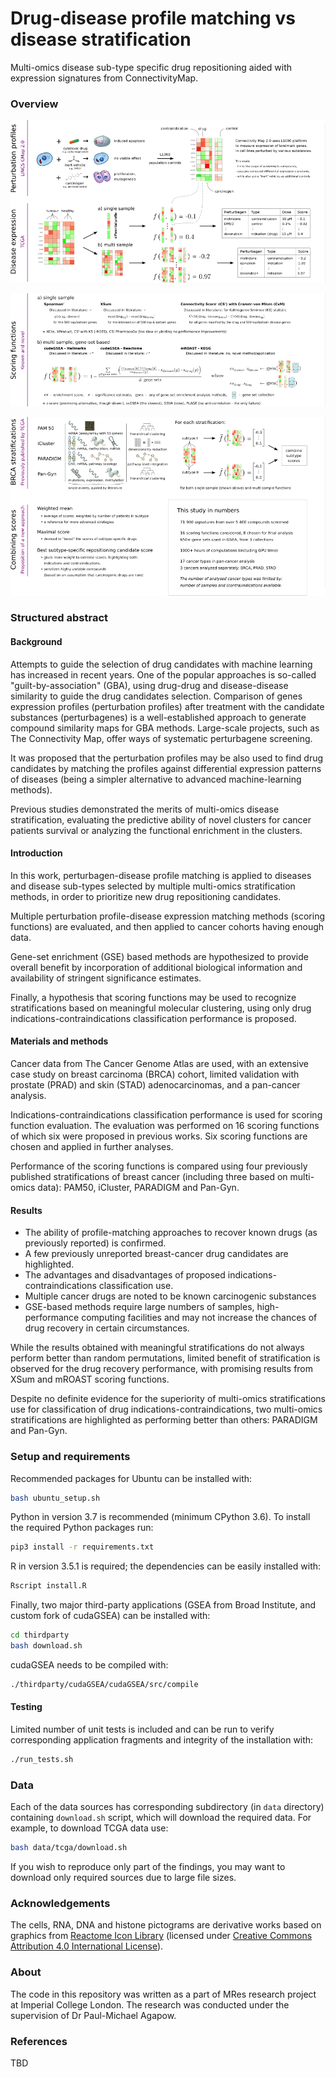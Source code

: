 # Drug-disease profile matching vs disease stratification

Multi-omics disease sub-type specific drug repositioning aided with expression signatures from ConnectivityMap.

### Overview

![](/images/profiles_and_expression.png?raw=true)

![](/images/scoring_functions.png?raw=true)

![](/images/stratifications.png?raw=true)


### Structured abstract

#### Background
Attempts to guide the selection of drug candidates with machine learning has increased in recent years.
One of the popular approaches is so-called "guilt-by-association" (GBA), using drug-drug and disease-disease similarity
to guide the drug candidates selection.
Comparison of genes expression profiles (perturbation profiles) after treatment with the candidate substances (perturbagenes)
is a well-established approach to generate compound similarity maps for GBA methods. Large-scale projects, such as The Connectivity Map, offer ways of systematic perturbagene screening.

It was proposed that the perturbation profiles may be also used to find drug candidates by matching the profiles against
differential expression patterns of diseases (being a simpler alternative to advanced machine-learning methods).

Previous studies demonstrated the merits of multi-omics disease stratification, evaluating the predictive ability
of novel clusters for cancer patients survival or analyzing the functional enrichment in the clusters.

#### Introduction

In this work, perturbagen-disease profile matching is applied to diseases and disease sub-types selected by multiple
multi-omics stratification methods, in order to prioritize new drug repositioning candidates.

Multiple perturbation profile-disease expression matching methods (scoring functions) are evaluated,
and then applied to cancer cohorts having enough data. 

Gene-set enrichment (GSE) based methods are hypothesized to provide overall benefit by incorporation of additional biological
information and availability of stringent significance estimates.

Finally, a hypothesis that scoring functions may be used to recognize stratifications based on meaningful molecular clustering,
using only drug indications-contraindications classification performance is proposed.

#### Materials and methods

Cancer data from The Cancer Genome Atlas are used, with an extensive case study on breast carcinoma (BRCA) cohort,
limited validation with prostate (PRAD) and skin (STAD) adenocarcinomas, and a pan-cancer analysis.


Indications-contraindications classification performance is used for scoring function evaluation.
The evaluation was performed on 16 scoring functions of which six were proposed in previous works.
Six scoring functions are chosen and applied in further analyses.

Performance of the scoring functions is compared using four previously published
stratifications of breast cancer (including three based on multi-omics data): PAM50, iCluster, PARADIGM and Pan-Gyn.


#### Results
- The ability of profile-matching approaches to recover known drugs (as previously reported) is confirmed.
- A few previously unreported breast-cancer drug candidates are highlighted.
- The advantages and disadvantages of proposed indications-contraindications classification use.
- Multiple cancer drugs are noted to be known carcinogenic substances
- GSE-based methods require large numbers of samples, high-performance computing facilities and may not increase the chances of drug recovery in certain circumstances.

While the results obtained with meaningful stratifications do not always perform better than random permutations,
limited benefit of stratification is observed for the drug recovery performance, with promising results from XSum and mROAST scoring functions.

Despite no definite evidence for the superiority of multi-omics stratifications use for classification of drug indications-contraindications,
two multi-omics stratifications are highlighted as performing better than others: PARADIGM and Pan-Gyn.

### Setup and requirements

Recommended packages for Ubuntu can be installed with:

```bash
bash ubuntu_setup.sh
```

Python in version 3.7 is recommended (minimum CPython 3.6). To install the required Python packages run:

```bash
pip3 install -r requirements.txt
```

R in version 3.5.1 is required; the dependencies can be easily installed with:

```bash
Rscript install.R
```

Finally, two major third-party applications (GSEA from Broad Institute, and custom fork of cudaGSEA) can be installed with:

```bash
cd thirdparty
bash download.sh
```

cudaGSEA needs to be compiled with:

```bash
./thirdparty/cudaGSEA/cudaGSEA/src/compile
```

#### Testing

Limited number of unit tests is included and can be run to verify
corresponding application fragments and integrity of the installation with:

```bash
./run_tests.sh
```

### Data

Each of the data sources has corresponding subdirectory (in `data` directory)
containing `download.sh` script, which will download the required data.
For example, to download TCGA data use:

```bash
bash data/tcga/download.sh
```

If you wish to reproduce only part of the findings, you may want to download only required sources due to large file sizes.


### Acknowledgements

The cells, RNA, DNA and histone pictograms are derivative works based on graphics from [Reactome Icon Library](https://reactome.org/icon-lib) (licensed under [Creative Commons Attribution 4.0 International License](https://creativecommons.org/licenses/by-sa/4.0/)).

### About

The code in this repository was written as a part of MRes research project at Imperial College London.
The research was conducted under the supervision of Dr Paul-Michael Agapow.

### References

TBD
